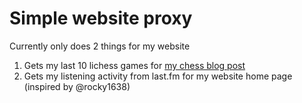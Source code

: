 # Simple website proxy

Currently only does 2 things for my website
1. Gets my last 10 lichess games for [my chess blog post](https://blogs.arora-aditya.com/chess/)
2. Gets my listening activity from last.fm for my website home page (inspired by @rocky1638)
